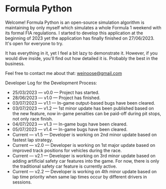 # Formula Python
Welcome! Formula Python is an open-source simulation algorithm is maintaining by only myself which simulates a whole Formula 1 weekend with its formal FIA regulations. I started to develop this application at the beginning of 2023 yet the application has finally finished on 27/06/2023. It's open for everyone to try.

It has everything in it, yet I feel a bit lazy to demonstrate it. However, if you would dive inside, you'll find out how detailed it is. Probably the best in the business.

Feel free to contact me about that: weinoose@gmail.com

Developer Log for the Development Process:
* 25/03/2023 — v0.0 — Project has started.
* 28/06/2023 — v1.0 — Project has finished.
* 03/07/2023 — v1.1 — In-game output-based bugs have been cleared.
* 03/07/2023 — v1.2 — 1st minor update has been published based on the new feature, now in-game penalties can be paid-off during pit stops, not only race finish.
* 04/07/2023 — v1.3 — In-game bugs have been cleared.
* 05/07/2023 — v1.4 — In-game bugs have been cleared.
* Current — v1.5 — Developer is working on 2nd minor update based on fastest lap strategy.
* Current — v2.0 — Developer is working on 1st major update based on improved track positions for vehicles during the race.
* Current — v2.1 — Developer is working on 3rd minor update based on adding artificial safety car features into the game. For now, there is only the traditional safety car feature is currently active.
* Current — v2.2 — Developer is working on 4th minor update based on lap time priority when same lap times occur by different drivers in sessions.
